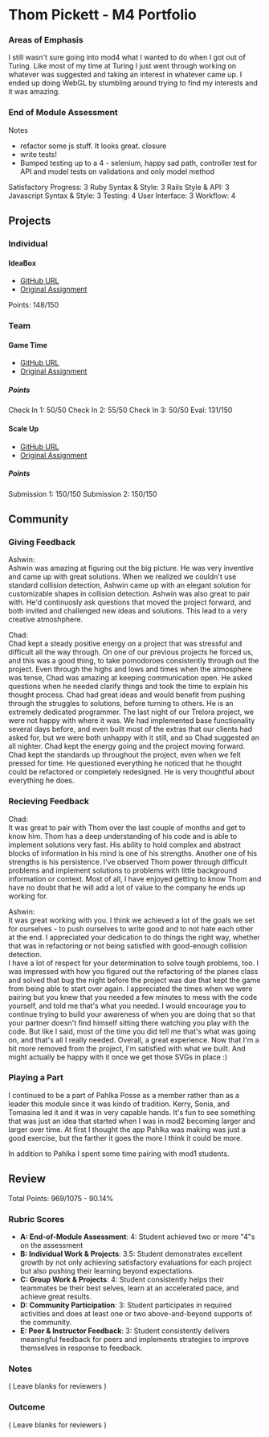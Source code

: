 # Thom Pickett - M4 Portfolio

### Areas of Emphasis

I still wasn't sure going into mod4 what I wanted to do when I got out of Turing. Like most of my time at Turing I just went through working on whatever was suggested and taking an interest in whatever came up. I ended up doing WebGL by stumbling around trying to find my interests and it was amazing. 

### End of Module Assessment

Notes

- refactor some js stuff. It looks great. closure
- write tests!
- Bumped testing up to a 4 - selenium, happy sad path, controller test for API and model tests on validations and only model method

Satisfactory Progress: 3
Ruby Syntax & Style: 3
Rails Style & API: 3
Javascript Syntax & Style: 3
Testing: 4
User Interface: 3
Workflow: 4


## Projects

### Individual

#### IdeaBox

* [GitHub URL](https://github.com/thompickett/idea-box)
* [Original Assignment](https://github.com/turingschool/curriculum/blob/master/source/projects/revenge_of_idea_box.markdown)

Points: 148/150

### Team

#### Game Time

* [GitHub URL](https://github.com/theonlyrao/1942)
* [Original Assignment](https://github.com/turingschool/lesson_plans/blob/master/ruby_04-apis_and_scalability/gametime_project.markdown)

##### Points
Check In 1: 50/50
Check In 2: 55/50
Check In 3: 50/50
Eval: 131/150

#### Scale Up

* [GitHub URL](https://github.com/thompickett/webGl)
* [Original Assignment](https://github.com/turingschool/curriculum/blob/master/source/projects/the_scale_up.markdown)

##### Points
Submission 1: 150/150
Submission 2: 150/150

## Community

### Giving Feedback

Ashwin:  
Ashwin was amazing at figuring out the big picture. He was very inventive and came up with great solutions. When we realized we couldn't use standard collision detection, Ashwin came up with an elegant solution for customizable shapes in collision detection. Ashwin was also great to pair with. He'd continuosly ask questions that moved the project forward, and both invited and challenged new ideas and solutions. This lead to a very creative atmoshphere.

Chad:  
Chad kept a steady positive energy on a project that was stressful and difficult all the way through. On one of our previous projects he forced us, and this was a good thing, to take pomodoroes consistently through out the project. Even through the highs and lows and times when the atmosphere was tense, Chad was amazing at keeping communication open. He asked questions when he needed clarify things and took the time to explain his thought process. Chad had great ideas and would benefit from pushing through the struggles to solutions, before turning to others. He is an extremely dedicated programmer. The last night of our Trelora project, we were not happy with where it was. We had implemented base functionality several days before, and even built most of the extras that our clients had asked for, but we were both unhappy with it still, and so Chad suggested an all nighter. Chad kept the energy going and the project moving forward. Chad kept the standards up throughout the project, even when we felt pressed for time. He questioned everything he noticed that he thought could be refactored or completely redesigned. He is very thoughtful about everything he does.

### Recieving Feedback

Chad:  
It was great to pair with Thom over the last couple of months and get to know him. Thom has a deep understanding of his code and is able to implement solutions very fast. His ability to hold complex and abstract blocks of information in his mind is one of his strengths. Another one of his strengths is his persistence. I've observed Thom power through difficult problems and implement solutions to problems with little background information or context. Most of all, I have enjoyed getting to know Thom and have no doubt that he will add a lot of value to the company he ends up working for.

Ashwin:  
It was great working with you. I think we achieved a lot of the goals we set for ourselves - to push ourselves to write good and to not hate each other at the end. I appreciated your dedication to do things the right way, whether that was in refactoring or not being satisfied with good-enough collision detection.  
I have a lot of respect for your determination to solve tough problems, too. I was impressed with how you figured out the refactoring of the planes class and solved that bug the night before the project was due that kept the game from being able to start over again.
I appreciated the times when we were pairing but you knew that you needed a few minutes to mess with the code yourself, and told me that's what you needed. I would encourage you to continue trying to build your awareness of when you are doing that so that your partner doesn't find himself sitting there watching you play with the code. But like I said, most of the time you did tell me that's what was going on, and that's all I really needed.
Overall, a great experience. Now that I'm a bit more removed from the project, I'm satisfied with what we built. And might actually be happy with it once we get those SVGs in place :)

### Playing a Part

I continued to be a part of Pahlka Posse as a member rather than as a leader this module since it was kindo of tradition. Kerry, Sonia, and Tomasina led it and it was in very capable hands. It's fun to see something that was just an idea that started when I was in mod2 becoming larger and larger over time. At first I thought the app Pahlka was making was just a good exercise, but the farther it goes the more I think it could be more. 

In addition to Pahlka I spent some time pairing with mod1 students.

## Review

Total Points: 969/1075 - 90.14%

### Rubric Scores

* **A: End-of-Module Assessment**: 4: Student achieved two or more "4"s on the assessment
* **B: Individual Work & Projects**: 3.5: Student demonstrates excellent growth by not only achieving satisfactory evaluations for each project but also pushing their learning beyond expectations.
* **C: Group Work & Projects**: 4: Student consistently helps their teammates be their best selves, learn at an accelerated pace, and achieve great results.
* **D: Community Participation**: 3: Student participates in required activities and does at least one or two above-and-beyond supports of the community.
* **E: Peer & Instructor Feedback**: 3: Student consistently delivers meaningful feedback for peers and implements strategies to improve themselves in response to feedback.

### Notes

( Leave blanks for reviewers )

### Outcome

( Leave blanks for reviewers )
